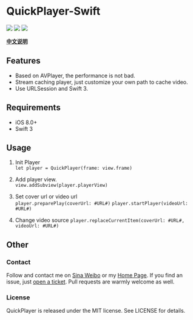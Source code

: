 # QuickPlayer-Swift

<a href="https://travis-ci.org/Shvier/QuickPlayer-Swift"><img src="https://travis-ci.org/Shvier/QuickPlayer-Swift.svg?branch=master"></a>
<a href="https://raw.githubusercontent.com/Shvier/QuickPlayer-Swift/master/README.md"><img src="https://img.shields.io/packagist/l/doctrine/orm.svg"></a>
<a href=""><img src="https://img.shields.io/badge/platform-ios-lightgray.svg"></a>

[**中文说明**]()

## Features

- Based on AVPlayer, the performance is not bad.
- Stream caching player, just customize your own path to cache video.
- Use URLSession and Swift 3.

## Requirements

- iOS 8.0+
- Swift 3

## Usage

1. Init Player  
`let player = QuickPlayer(frame: view.frame)`

2. Add player view.  
`view.addSubview(player.playerView)`

3. Set cover url or video url  
`player.preparePlay(coverUrl: #URL#)`
`player.startPlayer(videoUrl: #URL#)`

4. Change video source
`player.replaceCurrentItem(coverUrl: #URL#, videoUrl: #URL#)`

## Other

### Contact

Follow and contact me on [Sina Weibo](http://weibo.com/Shvier) or my [Home Page](https://www.shvier.com). If you find an issue, just [open a ticket](https://github.com/Shvier/QuickPlayer-Swift/issues/new). Pull requests are warmly welcome as well.

### License

QuickPlayer is released under the MIT license. See LICENSE for details.
